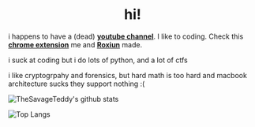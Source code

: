 <div align="center">
 <h1>hi!</h1>
</div>

i happens to have a (dead) **[youtube channel](https://youtube.com/thesavageteddy)**. I like to coding. Check this **[chrome extension](https://chrome.google.com/webstore/detail/tetrain/ahekimalhnapoaonpjnfmkncjehligge)** me and **[Roxiun](https://github.com/Roxiun)** made. 

i suck at coding but i do lots of python, and a lot of ctfs

i like cryptogrpahy and forensics, but hard math is too hard and macbook architecture sucks they support nothing :(

![TheSavageTeddy's github stats](https://github-readme-stats.vercel.app/api?username=thesavageteddy&count_private=true&include_all_commits=true&show_icons=true&theme=radical)

![Top Langs](https://github-readme-stats.vercel.app/api/top-langs/?username=thesavageteddy&theme=radical)



